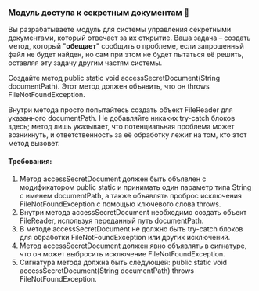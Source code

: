 
### Модуль доступа к секретным документам 📁

Вы разрабатываете модуль для системы управления секретными документами, который отвечает за их открытие. Ваша задача – создать метод, который "**обещает**" сообщить о проблеме, если запрошенный файл не будет найден, но сам при этом не будет пытаться её решить, оставляя эту задачу другим частям системы.

Создайте метод public static void accessSecretDocument(String documentPath). Этот метод должен объявить, что он throws FileNotFoundException.

Внутри метода просто попытайтесь создать объект FileReader для указанного documentPath. Не добавляйте никаких try-catch блоков здесь; метод лишь указывает, что потенциальная проблема может возникнуть, и ответственность за её обработку лежит на том, кто этот метод вызовет.

#### Требования:
1. Метод accessSecretDocument должен быть объявлен с модификатором public static и принимать один параметр типа String с именем documentPath, а также объявлять проброс исключения FileNotFoundException с помощью ключевого слова throws.
2. Внутри метода accessSecretDocument необходимо создать объект FileReader, используя переданный путь documentPath.
3. В методе accessSecretDocument не должно быть try-catch блоков для обработки FileNotFoundException или других исключений.
4. Метод accessSecretDocument должен явно объявлять в сигнатуре, что он может выбросить исключение FileNotFoundException.
5. Сигнатура метода должна быть следующей: public static void accessSecretDocument(String documentPath) throws FileNotFoundException.